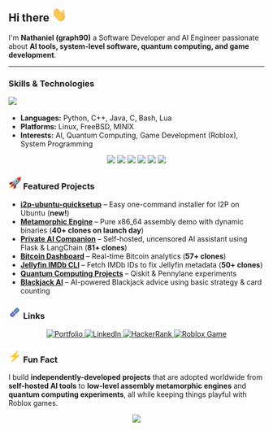 ## Hi there <img src="assets/wave.gif" width="30px">

I'm **Nathaniel (graph90)** a Software Developer and AI Engineer passionate about **AI tools, system-level software, quantum computing, and game development**.

---

###  Skills & Technologies 
<img src="assets/monkey.gif" width="200px">

- **Languages:** Python, C++, Java, C, Bash, Lua  
- **Platforms:** Linux, FreeBSD, MINIX  
- **Interests:** AI, Quantum Computing, Game Development (Roblox), System Programming

<p align="center">
  <img src="https://img.shields.io/badge/Python-3776AB?style=for-the-badge&logo=python&logoColor=white"/>
  <img src="https://img.shields.io/badge/C++-00599C?style=for-the-badge&logo=cplusplus&logoColor=white"/>
  <img src="https://img.shields.io/badge/Java-007396?style=for-the-badge&logo=java&logoColor=white"/>
  <img src="https://img.shields.io/badge/Linux-FCC624?style=for-the-badge&logo=linux&logoColor=black"/>
  <img src="https://img.shields.io/badge/FreeBSD-ED1C24?style=for-the-badge&logo=freebsd&logoColor=white"/>
  <img src="https://img.shields.io/badge/Assembly-000?style=for-the-badge&logo=assembly&logoColor=white"/>
</p>



### <img src="assets/rocket.gif" width="25px"> Featured Projects
- **[i2p-ubuntu-quicksetup](https://github.com/graph90/i2p-ubuntu-quicksetup)** – Easy one-command installer for I2P on Ubuntu (**new!**)  
- **[Metamorphic Engine](https://github.com/graph90/metamorphic-engine)** – Pure x86_64 assembly demo with dynamic binaries (**40+ clones on launch day**)  
- **[Private AI Companion](https://github.com/graph90/private-ai-companion)** – Self-hosted, uncensored AI assistant using Flask & LangChain (**81+ clones**)  
- **[Bitcoin Dashboard](https://github.com/graph90/Bitcoin-Dashboard)** – Real-time Bitcoin analytics (**57+ clones**)  
- **[Jellyfin IMDb CLI](https://github.com/graph90/jellyfin-imdb-cli)** – Fetch IMDb IDs to fix Jellyfin metadata (**50+ clones**)  
- **[Quantum Computing Projects](https://github.com/graph90/Quantum-computing)** – Qiskit & Pennylane experiments  
- **[Blackjack AI](https://github.com/graph90/BlackJackAi)** – AI-powered Blackjack advice using basic strategy & card counting  


### <img src="assets/link.gif" width="25px">  Links
<p align="center">
  <a href="https://graph90.github.io/">
    <img src="https://img.shields.io/badge/Portfolio-000?style=for-the-badge&logo=vercel&logoColor=white" alt="Portfolio"/>
  </a>
  <a href="https://www.linkedin.com/in/nathaniel-armogan-983556171">
    <img src="https://img.shields.io/badge/LinkedIn-0077B5?style=for-the-badge&logo=linkedin&logoColor=white" alt="LinkedIn"/>
  </a>
  <a href="https://www.hackerrank.com/nathaniel_armog1">
    <img src="https://img.shields.io/badge/HackerRank-2EC866?style=for-the-badge&logo=hackerrank&logoColor=white" alt="HackerRank"/>
  </a>
  <a href="https://www.roblox.com/games/95249682605742/Parkour-vs-Zombies-Survival-Chaos">
    <img src="https://img.shields.io/badge/Roblox%20Game-FF4757?style=for-the-badge&logo=roblox&logoColor=white" alt="Roblox Game"/>
  </a>
</p>

### <img src="assets/bolt.gif" width="25px"> Fun Fact

I build **independently-developed projects** that are adopted worldwide from **self-hosted AI tools** to **low-level assembly metamorphic engines** and **quantum computing experiments**, all while keeping things playful with Roblox games.  

<p align="center">
  <img src="https://github-readme-stats.vercel.app/api/top-langs/?username=graph90&layout=compact&theme=radical"/>
</p>

